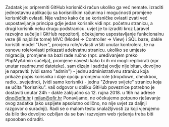 Zadatak je:
pripremiti GitHub korisnički račun ukoliko ga već nemate.
izraditi jednostavnu aplikaciju sa korisničkim računima i mogućnosti promjene korisničkih ovlasti. Nije važno kako će se korisničke ovlasti zvati već uspostavljanje principa gdje jedan korisnik vidi npr. početnu stranicu, a drugi korisnik neku drugu podstranicu.
uvjet je to izraditi kroz Laravel razvojno sučelje i GitHub repozitorij. 
očekujemo uspostavljanje funkcionalnu veze (ili najbliže tome) MVC (Model -> Controller -> View) i SQL baze, dakle koristiti model "User", provjeru role/ovlasti vršiti unutar kontrolera, te na osnovu role/ovlasti prikazati adekvatnu stranicu.
ukoliko se umjesto migracija, promjene na bazi rade ručno (npr. uređivanjem preko PhpMyAdmin sučelja), promjene navesti kako bi ih mi mogli replicirati (npr unutar readme.md datoteke).
sam dizajn i sadržaj ovdje nije bitan, dovoljno je napraviti:
(vidi samo "admin") - jednu administrativnu stranicu koja prikaže popis korisnika i daje opciju promjenu role (dropdown, checkbox, radio...svejedno),
(vidi samo korisnik) - jednu "Zdravo svijete" stranicu koja se učita "korisniku".
vaš odgovor u obliku GitHub poveznice potrebno je dostaviti unutar 24h - dakle zaključno sa 12. rujna 2018. u 16h na adrese dino@ofir.hr i milan@ofir.hr 
Ponavljamo, ne očekujemo potpuno rješavanje ovog zadatka (ako uspijete apsolutno odlično, no nije uvjet za daljnji razgovor o suradnji). Radi se o malom testu snalažljivosti za koji vjerujemo da bilo tko dovoljno ozbiljan da se bavi razvojem web rješenja treba biti sposoban odraditi.
